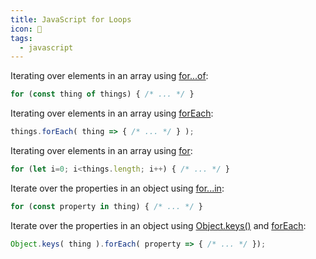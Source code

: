 ```yaml
---
title: JavaScript for Loops
icon: 🎠
tags:
  - javascript
---
```


Iterating over elements in an array using [for...of](https://developer.mozilla.org/en-US/docs/Web/JavaScript/Reference/Statements/for...of):

```js
for (const thing of things) { /* ... */ }
```

Iterating over elements in an array using [forEach](https://developer.mozilla.org/en-US/docs/Web/JavaScript/Reference/Global_Objects/Array/forEach):

```js
things.forEach( thing => { /* ... */ } );
```

Iterating over elements in an array using [for](https://developer.mozilla.org/en-US/docs/Web/JavaScript/Reference/Statements/for):

```js
for (let i=0; i<things.length; i++) { /* ... */ }
```

Iterate over the properties in an object using [for...in](https://developer.mozilla.org/en-US/docs/Web/JavaScript/Reference/Statements/for...in):

```js
for (const property in thing) { /* ... */ }
```

Iterate over the properties in an object using [Object.keys()](https://developer.mozilla.org/en-US/docs/Web/JavaScript/Reference/Statements/for) and [forEach](https://developer.mozilla.org/en-US/docs/Web/JavaScript/Reference/Global_Objects/Array/forEach):

```js
Object.keys( thing ).forEach( property => { /* ... */ });
```
